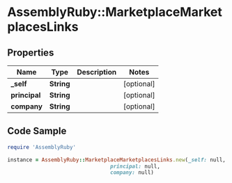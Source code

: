 # AssemblyRuby::MarketplaceMarketplacesLinks

## Properties

Name | Type | Description | Notes
------------ | ------------- | ------------- | -------------
**_self** | **String** |  | [optional] 
**principal** | **String** |  | [optional] 
**company** | **String** |  | [optional] 

## Code Sample

```ruby
require 'AssemblyRuby'

instance = AssemblyRuby::MarketplaceMarketplacesLinks.new(_self: null,
                                 principal: null,
                                 company: null)
```


